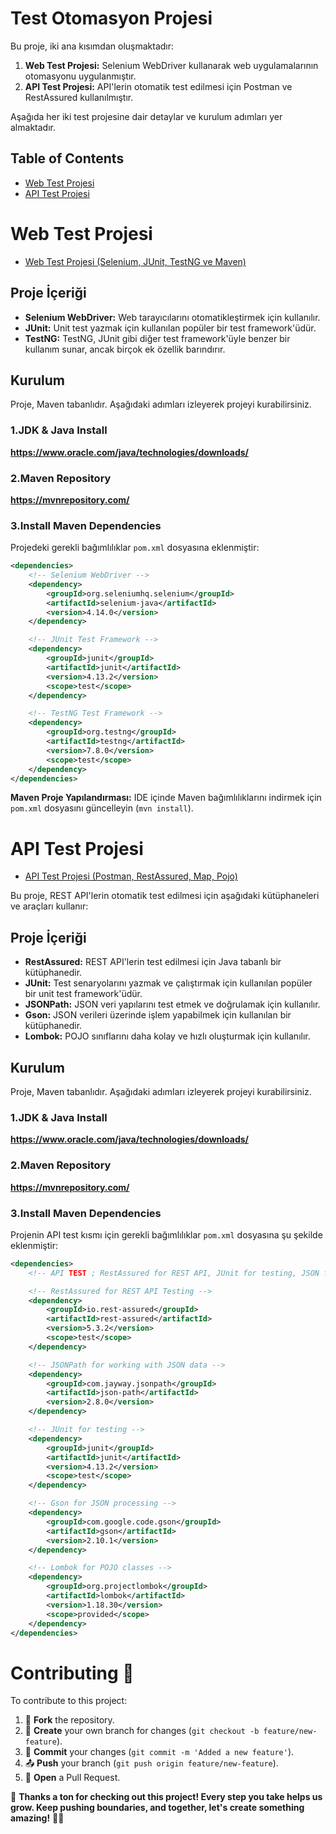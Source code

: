 # Test Otomasyon Projesi

Bu proje, iki ana kısımdan oluşmaktadır:

1. **Web Test Projesi:** Selenium WebDriver kullanarak web uygulamalarının otomasyonu uygulanmıştır.
2. **API Test Projesi:** API'lerin otomatik test edilmesi için Postman ve RestAssured kullanılmıştır.

Aşağıda her iki test projesine dair detaylar ve kurulum adımları yer almaktadır.

## Table of Contents
- [Web Test Projesi](#web-test-projesi)
- [API Test Projesi](#api-test-projesi)

# Web Test Projesi
- [Web Test Projesi (Selenium, JUnit, TestNG ve Maven)](https://github.com/havva-nur-ezginci/Java_Test_Projects/tree/master/com.MavenSelenium/src/test/java)

## Proje İçeriği

- **Selenium WebDriver:** Web tarayıcılarını otomatikleştirmek için kullanılır.
- **JUnit:** Unit test yazmak için kullanılan popüler bir test framework'üdür.
- **TestNG:** TestNG, JUnit gibi diğer test framework'üyle benzer bir kullanım sunar, ancak birçok ek özellik barındırır.

## Kurulum

Proje, Maven tabanlıdır. Aşağıdaki adımları izleyerek projeyi kurabilirsiniz.

### 1.JDK & Java Install
 **https://www.oracle.com/java/technologies/downloads/**

### 2.Maven Repository
 **https://mvnrepository.com/**

### 3.Install Maven Dependencies

Projedeki gerekli bağımlılıklar `pom.xml` dosyasına eklenmiştir:

```xml
<dependencies>
    <!-- Selenium WebDriver -->
    <dependency>
        <groupId>org.seleniumhq.selenium</groupId>
        <artifactId>selenium-java</artifactId>
        <version>4.14.0</version>
    </dependency>

    <!-- JUnit Test Framework -->
    <dependency>
        <groupId>junit</groupId>
        <artifactId>junit</artifactId>
        <version>4.13.2</version>
        <scope>test</scope>
    </dependency>

    <!-- TestNG Test Framework -->
    <dependency>
        <groupId>org.testng</groupId>
        <artifactId>testng</artifactId>
        <version>7.8.0</version>
        <scope>test</scope>
    </dependency>
</dependencies>
```
**Maven Proje Yapılandırması:** IDE içinde Maven bağımlılıklarını indirmek için `pom.xml` dosyasını güncelleyin (`mvn install`).

# API Test Projesi
- [API Test Projesi (Postman, RestAssured, Map, Pojo)](https://github.com/havva-nur-ezginci/Java_Test_Projects/tree/master/API_Testing/src/test/java)
  
Bu proje, REST API'lerin otomatik test edilmesi için aşağıdaki kütüphaneleri ve araçları kullanır:
## Proje İçeriği

- **RestAssured:** REST API'lerin test edilmesi için Java tabanlı bir kütüphanedir.
- **JUnit:** Test senaryolarını yazmak ve çalıştırmak için kullanılan popüler bir unit test framework'üdür.
- **JSONPath:** JSON veri yapılarını test etmek ve doğrulamak için kullanılır.
- **Gson:** JSON verileri üzerinde işlem yapabilmek için kullanılan bir kütüphanedir.
- **Lombok:** POJO sınıflarını daha kolay ve hızlı oluşturmak için kullanılır.

## Kurulum

Proje, Maven tabanlıdır. Aşağıdaki adımları izleyerek projeyi kurabilirsiniz.

### 1.JDK & Java Install
 **https://www.oracle.com/java/technologies/downloads/**

### 2.Maven Repository
 **https://mvnrepository.com/**

### 3.Install Maven Dependencies

Projenin API test kısmı için gerekli bağımlılıklar `pom.xml` dosyasına şu şekilde eklenmiştir:

```xml
<dependencies>
    <!-- API TEST ; RestAssured for REST API, JUnit for testing, JSON format support -->

    <!-- RestAssured for REST API Testing -->
    <dependency>
        <groupId>io.rest-assured</groupId>
        <artifactId>rest-assured</artifactId>
        <version>5.3.2</version>
        <scope>test</scope>
    </dependency>

    <!-- JSONPath for working with JSON data -->
    <dependency>
        <groupId>com.jayway.jsonpath</groupId>
        <artifactId>json-path</artifactId>
        <version>2.8.0</version>
    </dependency>

    <!-- JUnit for testing -->
    <dependency>
        <groupId>junit</groupId>
        <artifactId>junit</artifactId>
        <version>4.13.2</version>
        <scope>test</scope>
    </dependency>

    <!-- Gson for JSON processing -->
    <dependency>
        <groupId>com.google.code.gson</groupId>
        <artifactId>gson</artifactId>
        <version>2.10.1</version>
    </dependency>

    <!-- Lombok for POJO classes -->
    <dependency>
        <groupId>org.projectlombok</groupId>
        <artifactId>lombok</artifactId>
        <version>1.18.30</version>
        <scope>provided</scope>
    </dependency>
</dependencies>
```

# Contributing 🚀

To contribute to this project:

1. 🍴 **Fork** the repository.
2. 🌱 **Create** your own branch for changes (`git checkout -b feature/new-feature`).
3. 💾 **Commit** your changes (`git commit -m 'Added a new feature'`).
4. 📤 **Push** your branch (`git push origin feature/new-feature`).
5. 🔁 **Open** a Pull Request.

🎉 **Thanks a ton for checking out this project! Every step you take helps us grow. Keep pushing boundaries, and together, let's create something amazing!** 🚀💪

